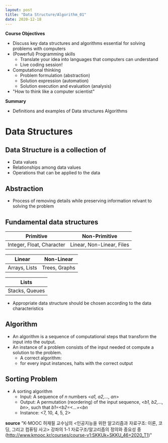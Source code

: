 ```yaml
---
layout: post
title: "Data Structure/Algorithm_01"
date: 2020-12-18
---
```

**Course Objectives**
- Discuss key data structures and algorithms essential for solving problems with computers
- (Powerful) Programming skills
  - Translate your idea into languages that computers can understand
  - Live coding session!
- Computational thinking
  - Problem formulation (abstraction)
  - Solution expression (automation)
  - Solution execution and evaluation (analysis)
- "How to think like a computer scientist"

**Summary**
- Definitions and examples of
Data structures
Algorithms

# Data Structures
## Data Structure is a collection of
- Data values
- Relationships among data values
- Operations that can be applied to the data
## Abstraction
- Process of removing details while preserving information relvant to solving the problem
## Fundamental data structures
| Primitive | Non-Primitive |
|----------|-------|
| Integer, Float, Character | Linear, Non-Linear, Files |

| Linear  | Non-Linear|
|-------|----|
|Arrays, Lists | Trees, Graphs|

|Lists|
|------|
|Stacks, Queues|

- Appropriate data structure should be chosen according to the data characteristics
## Algorithm
- An algorithm is a sequence of computational steps that transform the input into the output.
- An instance of a problem consists of the input needed ot compute a solution to the problem.
  - A correct algorithm:
  - for every input instances, halts with the correct output
## Sorting Problem
- A sorting algorithm
  - Input: A sequence of _n_ numbers <_a1, a2,..., an_>
  - Output: A permutation (reordering) of the input sequence, <_b1, b2,..., bn_>, such that _b1=<b2=<...=<bn_
  - Instance: <7, 10, 4, 5, 2>

**source**
"K-MOOC 허재필 교수님의 <인공지능을 위한 알고리즘과 자료구조: 이론, 코딩, 그리고 컴퓨팅 사고>
강좌의 1-1 자료구조/알고리즘의 정의와 중요성 중(http://www.kmooc.kr/courses/course-v1:SKKUk+SKKU_46+2020_T1)"
